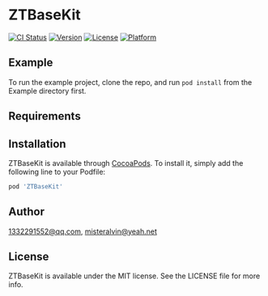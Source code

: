 # ZTBaseKit

[![CI Status](https://img.shields.io/travis/1332291552@qq.com/ZTBaseKit.svg?style=flat)](https://travis-ci.org/1332291552@qq.com/ZTBaseKit)
[![Version](https://img.shields.io/cocoapods/v/ZTBaseKit.svg?style=flat)](https://cocoapods.org/pods/ZTBaseKit)
[![License](https://img.shields.io/cocoapods/l/ZTBaseKit.svg?style=flat)](https://cocoapods.org/pods/ZTBaseKit)
[![Platform](https://img.shields.io/cocoapods/p/ZTBaseKit.svg?style=flat)](https://cocoapods.org/pods/ZTBaseKit)

## Example

To run the example project, clone the repo, and run `pod install` from the Example directory first.

## Requirements

## Installation

ZTBaseKit is available through [CocoaPods](https://cocoapods.org). To install
it, simply add the following line to your Podfile:

```ruby
pod 'ZTBaseKit'
```

## Author

1332291552@qq.com, misteralvin@yeah.net

## License

ZTBaseKit is available under the MIT license. See the LICENSE file for more info.

